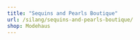 ```yaml
---
title: "Sequins and Pearls Boutique"
url: /silang/sequins-and-pearls-boutique/
shop: Modehaus
---
```

